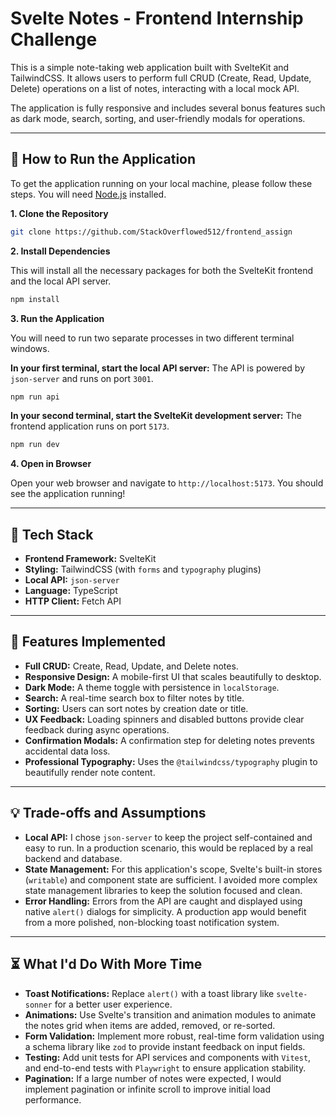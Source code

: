 # Svelte Notes - Frontend Internship Challenge

This is a simple note-taking web application built with SvelteKit and TailwindCSS. It allows users to perform full CRUD (Create, Read, Update, Delete) operations on a list of notes, interacting with a local mock API.

The application is fully responsive and includes several bonus features such as dark mode, search, sorting, and user-friendly modals for operations.

---

## 🚀 How to Run the Application

To get the application running on your local machine, please follow these steps. You will need [Node.js](https://nodejs.org/) installed.

**1. Clone the Repository**

```bash
git clone https://github.com/StackOverflowed512/frontend_assign
```

**2. Install Dependencies**

This will install all the necessary packages for both the SvelteKit frontend and the local API server.

```bash
npm install
```

**3. Run the Application**

You will need to run two separate processes in two different terminal windows.

**In your first terminal, start the local API server:**
The API is powered by `json-server` and runs on port `3001`.

```bash
npm run api
```

**In your second terminal, start the SvelteKit development server:**
The frontend application runs on port `5173`.

```bash
npm run dev
```

**4. Open in Browser**

Open your web browser and navigate to `http://localhost:5173`. You should see the application running!

---

## 🧰 Tech Stack

-   **Frontend Framework:** SvelteKit
-   **Styling:** TailwindCSS (with `forms` and `typography` plugins)
-   **Local API:** `json-server`
-   **Language:** TypeScript
-   **HTTP Client:** Fetch API

---

## 📄 Features Implemented

-   **Full CRUD:** Create, Read, Update, and Delete notes.
-   **Responsive Design:** A mobile-first UI that scales beautifully to desktop.
-   **Dark Mode:** A theme toggle with persistence in `localStorage`.
-   **Search:** A real-time search box to filter notes by title.
-   **Sorting:** Users can sort notes by creation date or title.
-   **UX Feedback:** Loading spinners and disabled buttons provide clear feedback during async operations.
-   **Confirmation Modals:** A confirmation step for deleting notes prevents accidental data loss.
-   **Professional Typography:** Uses the `@tailwindcss/typography` plugin to beautifully render note content.

---

## 💡 Trade-offs and Assumptions

-   **Local API:** I chose `json-server` to keep the project self-contained and easy to run. In a production scenario, this would be replaced by a real backend and database.
-   **State Management:** For this application's scope, Svelte's built-in stores (`writable`) and component state are sufficient. I avoided more complex state management libraries to keep the solution focused and clean.
-   **Error Handling:** Errors from the API are caught and displayed using native `alert()` dialogs for simplicity. A production app would benefit from a more polished, non-blocking toast notification system.

---

## ⏳ What I'd Do With More Time

-   **Toast Notifications:** Replace `alert()` with a toast library like `svelte-sonner` for a better user experience.
-   **Animations:** Use Svelte's transition and animation modules to animate the notes grid when items are added, removed, or re-sorted.
-   **Form Validation:** Implement more robust, real-time form validation using a schema library like `zod` to provide instant feedback on input fields.
-   **Testing:** Add unit tests for API services and components with `Vitest`, and end-to-end tests with `Playwright` to ensure application stability.
-   **Pagination:** If a large number of notes were expected, I would implement pagination or infinite scroll to improve initial load performance.
